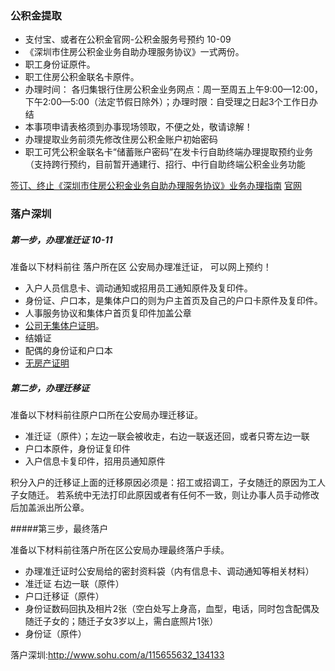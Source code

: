 
### 公积金提取 

- 支付宝、或者在公积金官网-公积金服务号预约 10-09
- 《深圳市住房公积金业务自助办理服务协议》一式两份。
- 职工身份证原件。
- 职工住房公积金联名卡原件。
- 办理时间： 各归集银行住房公积金业务网点：周一至周五上午9:00—12:00，下午2:00—5:00（法定节假日除外）；办理时限：自受理之日起3个工作日办结
- 本事项申请表格须到办事现场领取，不便之处，敬请谅解！
- 办理提取业务前须先修改住房公积金账户初始密码
- 职工可凭公积金联名卡“储蓄账户密码”在发卡行自助终端办理提取预约业务（支持跨行预约，目前暂开通建行、招行、中行自助终端公积金业务功能



[签订、终止《深圳市住房公积金业务自助办理服务协议》业务办理指南](http://www.szzfgjj.com/ywgz/tql/201705/t20170517_6708183.htm)
[官网](https://nbp.szzfgjj.com/newui/login.jsp?transcode=pri)

###  落户深圳

##### 第一步，办理准迁证   10-11

准备以下材料前往 落户所在区 公安局办理准迁证， 可以网上预约！

- 入户人员信息卡、调动通知或招用员工通知原件及复印件。
- 身份证、户口本，是集体户口的则为户主首页及自己的户口卡原件及复印件。
- 人事服务协议和集体户首页复印件加盖公章
- [公司无集体户证明](http://www.szdspx.com/rhcl/780.html)。
- 结婚证
- 配偶的身份证和户口本
- [无房产证明](http://blog.sina.com.cn/s/blog_653b95ab0102wxyl.html) 


##### 第二步，办理迁移证

准备以下材料前往原户口所在公安局办理迁移证。

- 准迁证（原件）；左边一联会被收走，右边一联返还回，或者只寄左边一联
- 户口本原件，身份证复印件
- 入户信息卡复印件，招用员通知原件

积分入户的迁移证上面的迁移原因必须是：招工或招调工，子女随迁的原因为工人子女随迁。
若系统中无法打印此原因或者有任何不一致，则让办事人员手动修改后加盖派出所公章。

#####第三步，最终落户

准备以下材料前往落户所在区公安局办理最终落户手续。

- 办理准迁证时公安局给的密封资料袋（内有信息卡、调动通知等相关材料）
- 准迁证 右边一联（原件）
- 户口迁移证（原件）
- 身份证数码回执及相片2张（空白处写上身高，血型，电话，同时包含配偶及随迁子女的；随迁子女3岁以上，需白底照片1张）
- 身份证（原件）






落户深圳:http://www.sohu.com/a/115655632_134133


